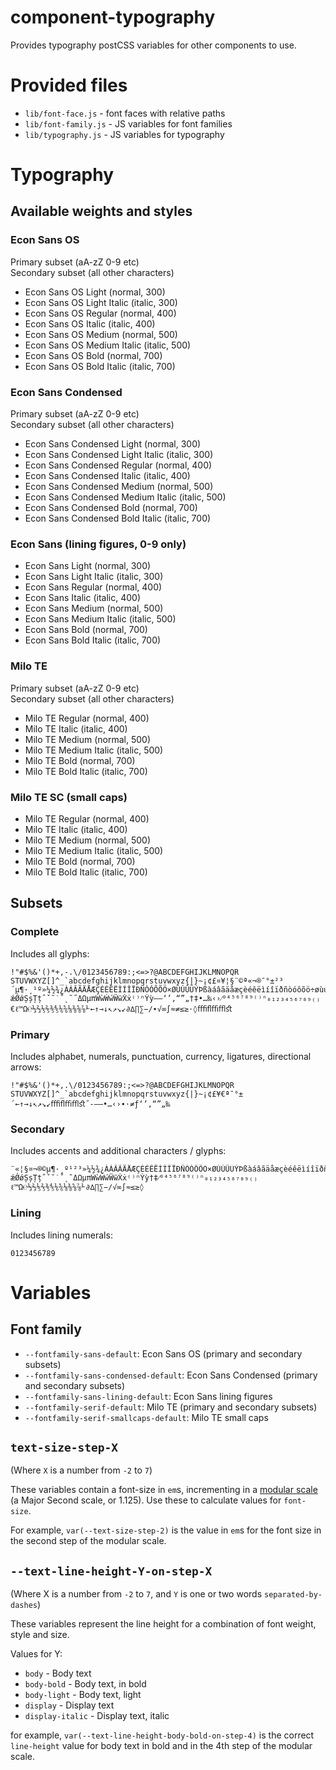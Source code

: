 # component-typography

Provides typography postCSS variables for other components to use.

# Provided files

* `lib/font-face.js` - font faces with relative paths
* `lib/font-family.js` - JS variables for font families
* `lib/typography.js` - JS variables for typography

# Typography

## Available weights and styles
### Econ Sans OS
Primary subset (aA-zZ 0-9 etc)  
Secondary subset (all other characters)
  * Econ Sans OS Light (normal, 300)
  * Econ Sans OS Light Italic (italic, 300)
  * Econ Sans OS Regular (normal, 400)
  * Econ Sans OS Italic (italic, 400)
  * Econ Sans OS Medium (normal, 500)
  * Econ Sans OS Medium Italic (italic, 500)
  * Econ Sans OS Bold (normal, 700)
  * Econ Sans OS Bold Italic (italic, 700)

### Econ Sans Condensed
Primary subset (aA-zZ 0-9 etc)  
Secondary subset (all other characters)
  * Econ Sans Condensed Light (normal, 300)
  * Econ Sans Condensed Light Italic (italic, 300)
  * Econ Sans Condensed Regular (normal, 400)
  * Econ Sans Condensed Italic (italic, 400)
  * Econ Sans Condensed Medium (normal, 500)
  * Econ Sans Condensed Medium Italic (italic, 500)
  * Econ Sans Condensed Bold (normal, 700)
  * Econ Sans Condensed Bold Italic (italic, 700)

### Econ Sans (lining figures, 0-9 only)
  * Econ Sans Light (normal, 300)  
  * Econ Sans Light Italic (italic, 300)
  * Econ Sans Regular (normal, 400)
  * Econ Sans Italic (italic, 400)
  * Econ Sans Medium (normal, 500)
  * Econ Sans Medium Italic (italic, 500)
  * Econ Sans Bold (normal, 700)
  * Econ Sans Bold Italic (italic, 700)

### Milo TE
Primary subset (aA-zZ 0-9 etc)  
Secondary subset (all other characters)
  * Milo TE Regular (normal, 400)
  * Milo TE Italic (italic, 400)
  * Milo TE Medium (normal, 500)
  * Milo TE Medium Italic (italic, 500)
  * Milo TE Bold (normal, 700)
  * Milo TE Bold Italic (italic, 700)

### Milo TE SC (small caps)
  * Milo TE Regular (normal, 400)
  * Milo TE Italic (italic, 400)
  * Milo TE Medium (normal, 500)
  * Milo TE Medium Italic (italic, 500)
  * Milo TE Bold (normal, 700)
  * Milo TE Bold Italic (italic, 700)

## Subsets
### Complete
Includes all glyphs:
```
!"#$%&'()*+,-.\/0123456789:;<=>?@ABCDEFGHIJKLMNOPQR	STUVWXYZ[]^_`abcdefghijklmnopqrstuvwxyz{|}~¡¢£¤¥¦§¨©ª«¬®¯°±²³´µ¶·¸¹º»¼½¾¿ÀÁÂÃÄÅÆÇÈÉÊËÌÍÎÏÐÑÒÓÔÕÖ×ØÙÚÛÜÝÞßàáâãäåæçèéêëìíîïðñòóôõö÷øùúûüýþÿĀāĂăĄąĆćĈĉĊċČčĎďĐđĒēĔĕĖėĘęĚěĜĝĞğĠġĢģĤĥĦħĨĩĪīĬĭĮįİıĲĳĴĵĶķĸĹĺĻļĽľĿŀŁłŃńŅņŇňŉŊŋŌōŎŏŐőŒœŔŕŖŗŘřŚśŜŝŞşŠšŢţŤťŦŧŨũŪūŬŭŮůŰűŲųŴŵŶŷŸŹźŻżŽžſƏəʻʼƵƶǢǣȲȳȷƒǺǻǼ	ǽǾǿȘșȚțˆˇ˘˙˚˛˜˝ΔΩμπẀẁẂẃẄẅẊẋ⁽⁾ⁿỲỳ–—‘’‚“”„†‡•…‰‹›⁄⁰⁴⁵⁶⁷⁸⁹⁽⁾ⁿ₀₁₂₃₄₅₆₇₈₉₍₎€ℓ™Ω℮⅓⅔⅕⅖⅗⅘⅙⅚⅛⅜⅝⅞⅟←↑→↓↖↗↘↙∂∆∏∑−∕∙√∞∫≈≠≤≥⋅◊ﬀﬁﬂﬃﬄﬆ
```

### Primary
Includes alphabet, numerals, punctuation, currency, ligatures, directional arrows:
```
!"#$%&'()*+,.\/0123456789:;<=>?@ABCDEFGHIJKLMNOPQR	STUVWXYZ[]^_`abcdefghijklmnopqrstuvwxyz{|}~¡¢£¥€ª¯°±´←↑→↓↖↗↘↙ﬀﬁﬂﬃﬄﬆ˝-–—•…‹›∙⋅≠ƒ‘’‚“”„‰
```

### Secondary
Includes accents and additional characters / glyphs:
```
¨«¦§¤¬®©µ¶·¸º¹²³»¼½¾¿ÀÁÂÃÄÅÆÇÈÉÊËÌÍÎÏÐÑÒÓÔÕÖ×ØÙÚÛÜÝÞßàáâãäåæçèéêëìíîïðñòóôõö÷øùúûüýþÿĀāĂăĄąĆćĈĉĊċČčĎďĐđĒēĔĕĖėĘęĚěĜĝĞğĠġĢģĤĥĦħĨĩĪīĬĭĮįİıĲĳĴĵĶķĸĹĺĻļĽľĿŀŁłŃńŅņŇňŉŊŋŌōŎŏŐőŒœŔŕŖŗŘřŚśŜŝŞşŠšŢţŤťŦŧŨũŪūŬŭŮůŰűŲųŴŵŶŷŸŹźŻżŽžſƏəʻʼƵƶǢǣȲȳȷǺǻǼ	ǽǾǿȘșȚțˆˇ˘˙˚˛˜ΔΩμπẀẁẂẃẄẅẊẋ⁽⁾ⁿỲỳ†‡⁄⁰⁴⁵⁶⁷⁸⁹⁽⁾ⁿ₀₁₂₃₄₅₆₇₈₉₍₎ℓ™Ω℮⅓⅔⅕⅖⅗⅘⅙⅚⅛⅜⅝⅞⅟∂∆∏∑−∕√∞∫≈≤≥◊
```

### Lining
Includes lining numerals:
```
0123456789
```

# Variables

## Font family

 * `--fontfamily-sans-default`: Econ Sans OS (primary and secondary subsets)
 * `--fontfamily-sans-condensed-default`: Econ Sans Condensed (primary and secondary subsets)
 * `--fontfamily-sans-lining-default`: Econ Sans lining figures
 * `--fontfamily-serif-default`: Milo TE (primary and secondary subsets)
 * `--fontfamily-serif-smallcaps-default`: Milo TE small caps

## `text-size-step-X`

(Where `X` is a number from `-2` to `7`)

These variables contain a font-size in  `em`s, incrementing in a [modular scale](http://www.modularscale.com/?20&px&1.125&web&text) (a Major Second scale, or 1.125). Use these to calculate values for `font-size`.

For example, `var(--text-size-step-2)` is the value in `em`s for the font size in the second step of the modular scale.


## `--text-line-height-Y-on-step-X`

(Where X is a number from `-2` to `7`, and `Y` is one or two words `separated-by-dashes`)

These variables represent the line height for a combination of font weight, style and size.

Values for Y:

 * `body` - Body text
 * `body-bold` - Body text, in bold
 * `body-light` - Body text, light
 * `display` - Display text
 * `display-italic` - Display text, italic

for example, `var(--text-line-height-body-bold-on-step-4)` is the correct `line-height` value for body text in bold and in the 4th step of the modular scale.
